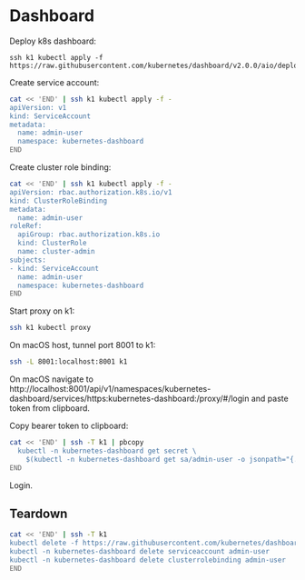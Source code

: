# Dashboard

Deploy k8s dashboard:
```
ssh k1 kubectl apply -f https://raw.githubusercontent.com/kubernetes/dashboard/v2.0.0/aio/deploy/recommended.yaml
```

Create service account:
```sh
cat << 'END' | ssh k1 kubectl apply -f -
apiVersion: v1
kind: ServiceAccount
metadata:
  name: admin-user
  namespace: kubernetes-dashboard
END
```

Create cluster role binding:
```sh
cat << 'END' | ssh k1 kubectl apply -f -
apiVersion: rbac.authorization.k8s.io/v1
kind: ClusterRoleBinding
metadata:
  name: admin-user
roleRef:
  apiGroup: rbac.authorization.k8s.io
  kind: ClusterRole
  name: cluster-admin
subjects:
- kind: ServiceAccount
  name: admin-user
  namespace: kubernetes-dashboard
END
```

Start proxy on k1:
```sh
ssh k1 kubectl proxy
```

On macOS host, tunnel port 8001 to k1:
```sh
ssh -L 8001:localhost:8001 k1
```

On macOS navigate to http://localhost:8001/api/v1/namespaces/kubernetes-dashboard/services/https:kubernetes-dashboard:/proxy/#/login and paste token from clipboard.

Copy bearer token to clipboard:
```sh
cat << 'END' | ssh -T k1 | pbcopy
  kubectl -n kubernetes-dashboard get secret \
    $(kubectl -n kubernetes-dashboard get sa/admin-user -o jsonpath="{.secrets[0].name}") -o go-template="{{.data.token | base64decode}}"
END
```

Login.

## Teardown

```sh
cat << 'END' | ssh -T k1
kubectl delete -f https://raw.githubusercontent.com/kubernetes/dashboard/v2.0.0/aio/deploy/recommended.yaml
kubectl -n kubernetes-dashboard delete serviceaccount admin-user
kubectl -n kubernetes-dashboard delete clusterrolebinding admin-user
END
```

